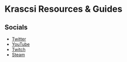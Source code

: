 # Krascsi Resources & Guides

## Socials
- [Twitter](https://twitter.com/krascsi)
- [YouTube](https://www.youtube.com/channel/UCOuJWCK1aT61WOZf-wf2kSw)
- [Twitch](https://www.twitch.tv/krascsi?ltclid=16bd9f6d-229b-4189-af39-54f7fcecd3c6)
- [Steam](https://steamcommunity.com/id/Krascsi/?ltclid=3a5beea5-81ab-4dae-8fbd-6132cfca210a)

